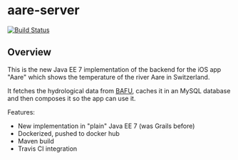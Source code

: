 # aare-server

[![Build Status](https://travis-ci.org/guggero/aare-server.svg?branch=master)](https://travis-ci.org/guggero/aare-server)

## Overview

This is the new Java EE 7 implementation of the backend for the iOS app "Aare" which shows the temperature of the river Aare in Switzerland.

It fetches the hydrological data from [BAFU](http://www.hydrodaten.admin.ch/de), caches it in an MySQL database and then composes it so the app can use it.

Features:
* New implementation in "plain" Java EE 7 (was Grails before)
* Dockerized, pushed to docker hub
* Maven build
* Travis CI integration
